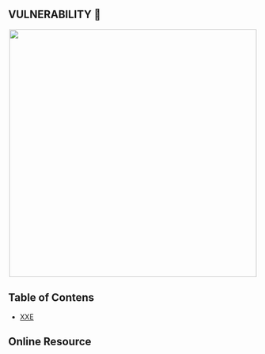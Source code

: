 ## VULNERABILITY :syringe:

<p align="center"><img src="https://user-images.githubusercontent.com/52058660/90084520-b5bd9480-dd3f-11ea-819a-6a28a5a79de0.jpg" width="500"></p>

## Table of Contens
  - [XXE](https://github.com/acvn/b3lajar/blob/master/vuln/xxe.md)

## Online Resource
